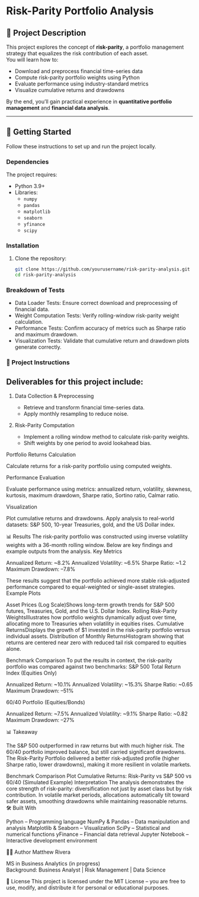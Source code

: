 # Risk-Parity Portfolio Analysis

## 📌 Project Description
This project explores the concept of **risk-parity**, a portfolio management strategy that equalizes the risk contribution of each asset.  
You will learn how to:
- Download and preprocess financial time-series data
- Compute risk-parity portfolio weights using Python
- Evaluate performance using industry-standard metrics
- Visualize cumulative returns and drawdowns

By the end, you’ll gain practical experience in **quantitative portfolio management** and **financial data analysis**.

---

## 🚀 Getting Started
Follow these instructions to set up and run the project locally.

### Dependencies
The project requires:
- Python 3.9+
- Libraries:
  - `numpy`
  - `pandas`
  - `matplotlib`
  - `seaborn`
  - `yfinance`
  - `scipy`

### Installation
1. Clone the repository:
   ```bash
   git clone https://github.com/yourusername/risk-parity-analysis.git
   cd risk-parity-analysis

### Breakdown of Tests

- Data Loader Tests: Ensure correct download and preprocessing of financial data.
- Weight Computation Tests: Verify rolling-window risk-parity weight calculation.
- Performance Tests: Confirm accuracy of metrics such as Sharpe ratio and maximum drawdown.
- Visualization Tests: Validate that cumulative return and drawdown plots generate correctly.

### 📖 Project Instructions
## Deliverables for this project include:
1. Data Collection & Preprocessing
   - Retrieve and transform financial time-series data.
   - Apply monthly resampling to reduce noise.

 2. Risk-Parity Computation
    - Implement a rolling window method to calculate risk-parity weights.
    - Shift weights by one period to avoid lookahead bias.

Portfolio Returns Calculation

Calculate returns for a risk-parity portfolio using computed weights.

Performance Evaluation

Evaluate performance using metrics: annualized return, volatility, skewness, kurtosis, maximum drawdown, Sharpe ratio, Sortino ratio, Calmar ratio.

Visualization

Plot cumulative returns and drawdowns.
Apply analysis to real-world datasets: S&P 500, 10-year Treasuries, gold, and the US Dollar index.

📊 Results
The risk-parity portfolio was constructed using inverse volatility weights with a 36-month rolling window. Below are key findings and example outputs from the analysis.
Key Metrics

Annualized Return: ~8.2%
Annualized Volatility: ~6.5%
Sharpe Ratio: ~1.2
Maximum Drawdown: –7.8%

These results suggest that the portfolio achieved more stable risk-adjusted performance compared to equal-weighted or single-asset strategies.
Example Plots

Asset Prices (Log Scale)Shows long-term growth trends for S&P 500 futures, Treasuries, Gold, and the U.S. Dollar Index.
Rolling Risk-Parity WeightsIllustrates how portfolio weights dynamically adjust over time, allocating more to Treasuries when volatility in equities rises.
Cumulative ReturnsDisplays the growth of $1 invested in the risk-parity portfolio versus individual assets.
Distribution of Monthly ReturnsHistogram showing that returns are centered near zero with reduced tail risk compared to equities alone.

Benchmark Comparison
To put the results in context, the risk-parity portfolio was compared against two benchmarks:
S&P 500 Total Return Index (Equities Only)

Annualized Return: ~10.1%
Annualized Volatility: ~15.3%
Sharpe Ratio: ~0.65
Maximum Drawdown: –51%

60/40 Portfolio (Equities/Bonds)

Annualized Return: ~7.5%
Annualized Volatility: ~9.1%
Sharpe Ratio: ~0.82
Maximum Drawdown: –27%

📊 Takeaway

The S&P 500 outperformed in raw returns but with much higher risk.
The 60/40 portfolio improved balance, but still carried significant drawdowns.
The Risk-Parity Portfolio delivered a better risk-adjusted profile (higher Sharpe ratio, lower drawdowns), making it more resilient in volatile markets.

Benchmark Comparison Plot
Cumulative Returns: Risk-Parity vs S&P 500 vs 60/40 (Simulated Example)
Interpretation
The analysis demonstrates the core strength of risk-parity: diversification not just by asset class but by risk contribution. In volatile market periods, allocations automatically tilt toward safer assets, smoothing drawdowns while maintaining reasonable returns.
🛠️ Built With

Python – Programming language
NumPy & Pandas – Data manipulation and analysis
Matplotlib & Seaborn – Visualization
SciPy – Statistical and numerical functions
yFinance – Financial data retrieval
Jupyter Notebook – Interactive development environment

👨‍💻 Author
Matthew Rivera  

MS in Business Analytics (in progress)  
Background: Business Analyst | Risk Management | Data Science

📜 License
This project is licensed under the MIT License – you are free to use, modify, and distribute it for personal or educational purposes.
